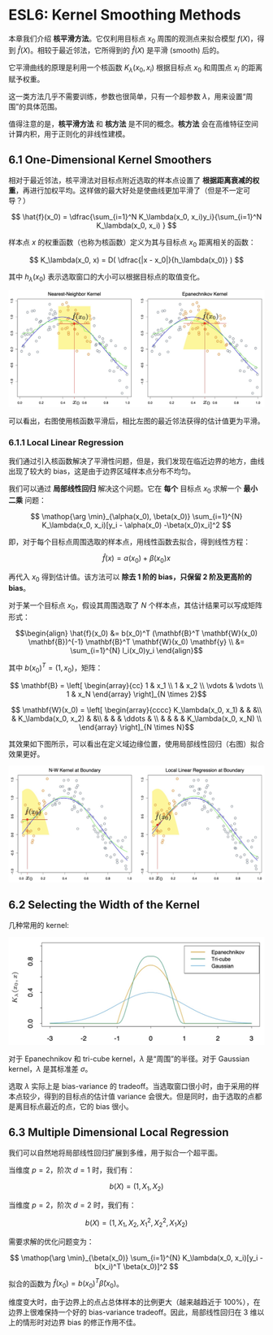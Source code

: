 # ESL6: Kernel Smoothing Methods

本章我们介绍 __核平滑方法__。它仅利用目标点 $x_0$ 周围的观测点来拟合模型 $f(X)$，得到 $\hat{f}(X)$。相较于最近邻法，它所得到的  $\hat{f}(X)$ 是平滑 (smooth) 后的。

它平滑曲线的原理是利用一个核函数 $K_\lambda (x_0, x_i)$ 根据目标点 $x_0$ 和周围点 $x_i$ 的距离赋予权重。

这一类方法几乎不需要训练，参数也很简单，只有一个超参数 $\lambda$，用来设置“周围”的具体范围。


值得注意的是，__核平滑方法__ 和 __核方法__ 是不同的概念。__核方法__ 会在高维特征空间计算内积，用于正则化的非线性建模。


## 6.1 One-Dimensional Kernel Smoothers

相对于最近邻法，核平滑法对目标点附近选取的样本点设置了 __根据距离衰减的权重__，再进行加权平均。这样做的最大好处是使曲线更加平滑了（但是不一定可导？）

$$ \hat{f}(x_0) = \dfrac{\sum_{i=1}^N K_\lambda(x_0, x_i)y_i}{\sum_{i=1}^N K_\lambda(x_0, x_i) } $$

样本点 $x$ 的权重函数（也称为核函数）定义为其与目标点 $x_0$ 距离相关的函数：

$$ K_\lambda(x_0, x) = D( \dfrac{|x - x_0|}{h_\lambda(x_0)} ) $$

其中 $h_\lambda(x_0)$ 表示选取窗口的大小可以根据目标点的取值变化。


![Kernel Smoothing](images/6/kernel_smoothing.png)

可以看出，右图使用核函数平滑后，相比左图的最近邻法获得的估计值更为平滑。

### 6.1.1 Local Linear Regression

我们通过引入核函数解决了平滑性问题，但是，我们发现在临近边界的地方，曲线出现了较大的 bias，这是由于边界区域样本点分布不均匀。

我们可以通过 __局部线性回归__ 解决这个问题。它在 __每个__ 目标点 $x_0$ 求解一个 __最小二乘__ 问题：

$$ \mathop{\arg \min}_{\alpha(x_0), \beta(x_0)} \sum_{i=1}^{N} K_\lambda(x_0, x_i)[y_i - \alpha(x_0) -\beta(x_0)x_i]^2 $$

即，对于每个目标点周围选取的样本点，用线性函数去拟合，得到线性方程：

$$ \hat{f}(x) = \alpha(x_0) + \beta(x_0)x $$

再代入 $x_0$ 得到估计值。该方法可以 __除去 1 阶的 bias，只保留 2 阶及更高阶的 bias__。

对于某一个目标点 $x_0$，假设其周围选取了 $N$ 个样本点，其估计结果可以写成矩阵形式：


$$\begin{align}
\hat{f}(x_0) &= b(x_0)^T (\mathbf{B}^T \mathbf{W}(x_0) \mathbf{B})^{-1} \mathbf{B}^T \mathbf{W}(x_0) \mathbf{y} \\
&= \sum_{i=1}^{N} l_i(x_0)y_i
\end{align}$$

其中 $b(x_0)^T = (1, x_0)$，矩阵：

$$ \mathbf{B} = \left[ \begin{array}{cc}
1 & x_1 \\
1 & x_2 \\
\vdots & \vdots \\
1 & x_N
\end{array} \right]_{N \times 2}$$


$$ \mathbf{W}(x_0) = \left[ \begin{array}{cccc}
K_\lambda(x_0, x_1) & & &\\
& K_\lambda(x_0, x_2) & &\\
& & & \ddots & \\
& & & & K_\lambda(x_0, x_N) \\
\end{array} \right]_{N \times N}$$

其效果如下图所示，可以看出在定义域边缘位置，使用局部线性回归（右图）拟合效果更好。

![Local Linear Regression](images/6/local_lr.png)

## 6.2 Selecting the Width of the Kernel

几种常用的 kernel:

![Kernels](images/6/kernels.png)

对于 Epanechnikov 和 tri-cube kernel，$\lambda$ 是“周围”的半径。对于 Gaussian kernel，$\lambda$ 是其标准差 $\sigma$。

选取 $\lambda$ 实际上是 bias-variance 的 tradeoff。当选取窗口很小时，由于采用的样本点较少，得到的目标点的估计值 variance 会很大。但是同时，由于选取的点都是离目标点最近的点，它的 bias 很小。

## 6.3 Multiple Dimensional Local Regression

我们可以自然地将局部线性回归扩展到多维，用于拟合一个超平面。

当维度 $p = 2$，阶次 $d = 1$ 时，我们有：

$$ b(X) = (1, X_1, X_2) $$

当维度 $p = 2$，阶次 $d = 2$ 时，我们有：

$$ b(X) = (1, X_1, X_2, X_1^2, X_2^2, X_1X_2) $$

需要求解的优化问题变为：

$$ \mathop{\arg \min}_{\beta(x_0)} \sum_{i=1}^{N} K_\lambda(x_0, x_i)[y_i - b(x_i)^T \beta(x_0)]^2 $$

拟合的函数为 $\hat{f}(x_0) = b(x_0)^T \hat{\beta}(x_0)$。


维度变大时，由于边界上的点占总体样本的比例更大（越来越趋近于 100%），在边界上很难保持一个好的 bias-variance tradeoff。因此，局部线性回归在 3 维以上的情形时对边界 bias 的修正作用不佳。
